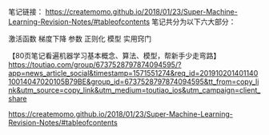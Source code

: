 笔记链接：
https://createmomo.github.io/2018/01/23/Super-Machine-Learning-Revision-Notes/#tableofcontents
笔记共分为以下六大部分：

激活函数
梯度下降
参数
正则化
模型
实用窍门

【80页笔记看遍机器学习基本概念、算法、模型，帮新手少走弯路】https://toutiao.com/group/6737528797874094595/?app=news_article_social&timestamp=1571551274&req_id=20191020140114010014047020105B79BE&group_id=6737528797874094595&tt_from=copy_link&utm_source=copy_link&utm_medium=toutiao_ios&utm_campaign=client_share

https://createmomo.github.io/2018/01/23/Super-Machine-Learning-Revision-Notes/#tableofcontents
